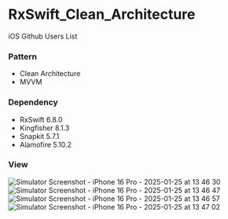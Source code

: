 # RxSwift_Clean_Architecture
iOS Github Users List

### Pattern
- Clean Architecture
- MVVM

### Dependency
- RxSwift 6.8.0
- Kingfisher 8.1.3
- Snapkit 5.7.1
- Alamofire 5.10.2

### View
![Simulator Screenshot - iPhone 16 Pro - 2025-01-25 at 13 46 30](https://github.com/user-attachments/assets/91d8f783-5c5d-44f3-ae6a-e0eccd9ffbef)
![Simulator Screenshot - iPhone 16 Pro - 2025-01-25 at 13 46 47](https://github.com/user-attachments/assets/b46342dd-78b5-428f-904b-b3f3f1f3e7bb)
![Simulator Screenshot - iPhone 16 Pro - 2025-01-25 at 13 46 57](https://github.com/user-attachments/assets/357bd1d5-8b69-4655-b028-3c6a2e9ea5ca)
![Simulator Screenshot - iPhone 16 Pro - 2025-01-25 at 13 47 02](https://github.com/user-attachments/assets/feaa06cf-ebb9-42da-905f-0b2200f16174)
